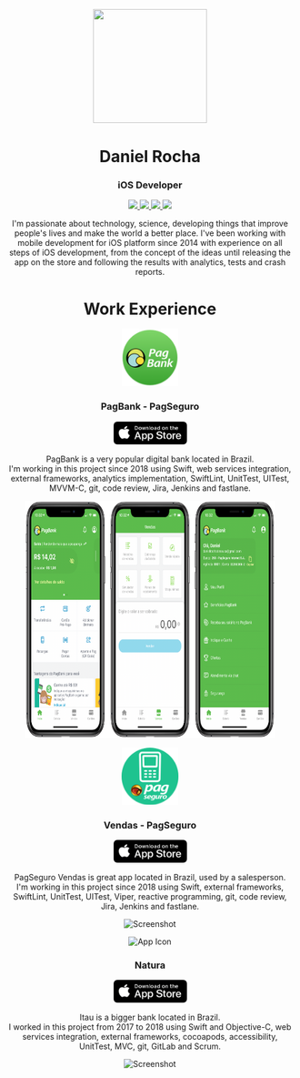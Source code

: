 <!-- markdownlint-disable MD033 -->
<p align="center">
 <img width="200" height="200" src="./images/profile.png"/>
</p>
<h1 align="center">Daniel Rocha</h1>
<h3 align="center">iOS Developer</h3>

<p align="center">
 <a href="https://github.com/danielrsousa">
  <img src="https://img.shields.io/static/v1?label=Github&message=danielrsousa&style=for-the-badge">
 </a>
 <a href="https://linkedin.com/in/danielrsousa/">
  <img src="https://img.shields.io/static/v1?label=LinkedIn&message=danielrsousa&color=2867B2&style=for-the-badge">
 </a>
 <a href="./resume.pdf">
  <img src="https://img.shields.io/static/v1?label=Resume&message=PDF&color=green&style=for-the-badge">
 </a>
 <a href="mailto:danielrochadesousa@gmail.com">
  <img src="https://img.shields.io/static/v1?label=Email&message=Daniel&color=F76831&style=for-the-badge">
 </a>
</p>

<p align="center">
I'm passionate about technology, science, developing things that improve people's lives and make the world a better place. I've been working with mobile development for iOS platform since 2014 with experience on all steps of iOS development, from the concept of the ideas until releasing the app on the store and following the results with analytics, tests and crash reports.
</p>

<h1 align="center">Work Experience</h1>

<p align="center">
 <img src="./images/PagBank/logo.png" alt="App Icon" width="100" height="100">
</p>

<h3 align="center">PagBank - PagSeguro</h3>

<p align="center">
 <a href="https://itunes.apple.com/br/app/pagseguro/id1186059012">
  <img src="./images/app_store_badge.png" alt="App Store Badge" width="129" height="40">
 </a>
</p>

<p align="center">
 PagBank is a very popular digital bank located in Brazil.<br>
 I'm working in this project since 2018 using Swift, web services integration, external frameworks, analytics implementation, SwiftLint, UnitTest, UITest, MVVM-C, git, code review, Jira, Jenkins and fastlane.
</p>

<p align="center">
 <img src="./images/PagBank/pagbank.png" alt="Screenshot" width="440" height="417">
</p>

<p align="center">
 <img src="./images/Vendas/logo.png" alt="App Icon" width="100" height="100">
</p>

<h3 align="center">Vendas - PagSeguro</h3>

<p align="center">
 <a href="https://itunes.apple.com/br/app/pagseguro-vendas/id578294843">
  <img src="./images/app_store_badge.png" alt="App Store Badge" width="129" height="40">
 </a>
</p>

<p align="center">
 PagSeguro Vendas is great app located in Brazil, used by a salesperson.<br>
 I'm working in this project since 2018 using Swift, external frameworks, SwiftLint, UnitTest, UITest, Viper, reactive programming, git, code review, Jira, Jenkins and fastlane.
</p>

<p align="center">
 <img src="./images/vendas" alt="Screenshot" width="440" height="417">
</p>

<p align="center">
 <img src="./images/Itau/logo.png" alt="App Icon" width="100" height="100">
</p>

<h3 align="center">Natura</h3>

<p align="center">
 <a href="https://apps.apple.com/br/app/banco-itaú-sua-conta-no-app/id474505665">
  <img src="./images/app_store_badge.png" alt="App Store Badge" width="129" height="40">
 </a>
</p>

<p align="center">
 Itau is a bigger bank located in Brazil.<br>
 I worked in this project from 2017 to 2018 using Swift and Objective-C, web services integration, external frameworks, cocoapods, accessibility, UnitTest, MVC, git, GitLab and Scrum.
</p>

<p align="center">
 <img src="./images/Natura/natura.png" alt="Screenshot" width="440" height="417">
</p>
